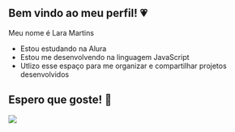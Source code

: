 ## Bem vindo ao meu perfil! 💗

Meu nome é Lara Martins

- Estou estudando na Alura
- Estou me desenvolvendo na linguagem JavaScript
- Utlizo esse espaço para me organizar e compartilhar projetos desenvolvidos

## Espero que goste! 💖

![](https://media1.tenor.com/m/ZfiA9iFoTsgAAAAC/pride-and-predjudice-elizabeth-bennet.gif
)

